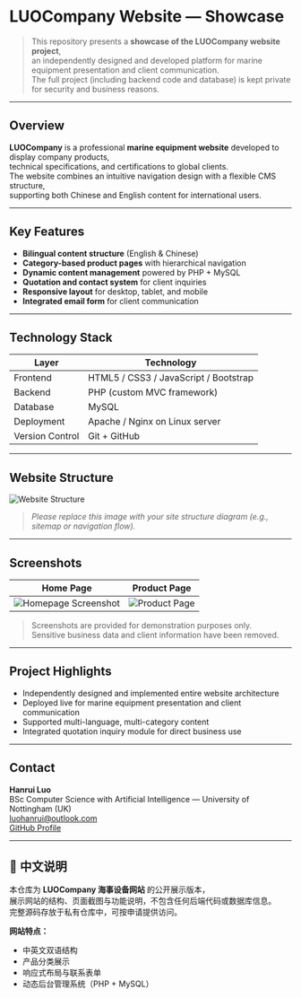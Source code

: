 # LUOCompany Website — Showcase

> This repository presents a **showcase of the LUOCompany website project**,  
> an independently designed and developed platform for marine equipment presentation and client communication.  
> The full project (including backend code and database) is kept private for security and business reasons.

---

## Overview

**LUOCompany** is a professional **marine equipment website** developed to display company products,  
technical specifications, and certifications to global clients.  
The website combines an intuitive navigation design with a flexible CMS structure,  
supporting both Chinese and English content for international users.

---

## Key Features

- **Bilingual content structure** (English & Chinese)
- **Category-based product pages** with hierarchical navigation  
- **Dynamic content management** powered by PHP + MySQL  
- **Quotation and contact system** for client inquiries  
- **Responsive layout** for desktop, tablet, and mobile  
- **Integrated email form** for client communication

---

## Technology Stack
| Layer | Technology |
|--------|-------------|
| Frontend | HTML5 / CSS3 / JavaScript / Bootstrap |
| Backend | PHP (custom MVC framework) |
| Database | MySQL |
| Deployment | Apache / Nginx on Linux server |
| Version Control | Git + GitHub |

---

## Website Structure

![Website Structure](docs/structure-diagram.png)

> *Please replace this image with your site structure diagram (e.g., sitemap or navigation flow).*

---

## Screenshots

| Home Page | Product Page |
|------------|--------------|
| ![Homepage Screenshot](docs/homepage-screenshot.png) | ![Product Page](docs/product-page.png) |

> Screenshots are provided for demonstration purposes only.  
> Sensitive business data and client information have been removed.

---

## Project Highlights

- Independently designed and implemented entire website architecture  
- Deployed live for marine equipment presentation and client communication  
- Supported multi-language, multi-category content  
- Integrated quotation inquiry module for direct business use  

---

## Contact

**Hanrui Luo**  
BSc Computer Science with Artificial Intelligence — University of Nottingham (UK)  
luohanrui@outlook.com  
[GitHub Profile](https://github.com/ddlv70)

---

## 📘 中文说明

本仓库为 **LUOCompany 海事设备网站** 的公开展示版本，  
展示网站的结构、页面截图与功能说明，不包含任何后端代码或数据库信息。  
完整源码存放于私有仓库中，可按申请提供访问。

**网站特点：**
- 中英文双语结构  
- 产品分类展示  
- 响应式布局与联系表单  
- 动态后台管理系统（PHP + MySQL）